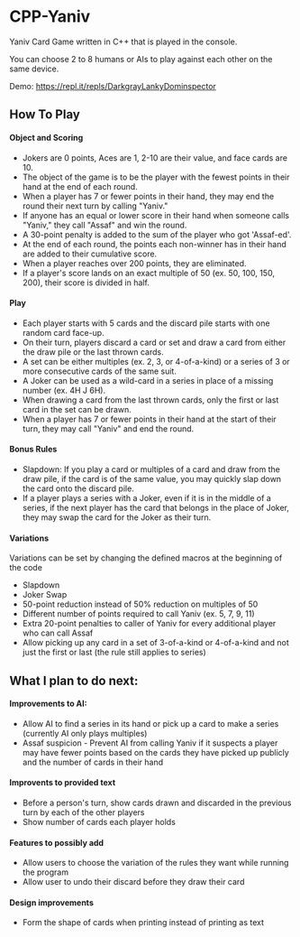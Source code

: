 # CPP-Yaniv

Yaniv Card Game written in C++ that is played in the console.

You can choose 2 to 8 humans or AIs to play against each other on the same device.

Demo: https://repl.it/repls/DarkgrayLankyDominspector

## How To Play

#### Object and Scoring
* Jokers are 0 points, Aces are 1, 2-10 are their value, and face cards are 10.
* The object of the game is to be the player with the fewest points in their hand at the end of each round.
* When a player has 7 or fewer points in their hand, they may end the round their next turn by calling "Yaniv."
* If anyone has an equal or lower score in their hand when someone calls "Yaniv," they call "Assaf" and win the round.
* A 30-point penalty is added to the sum of the player who got 'Assaf-ed'.
* At the end of each round, the points each non-winner has in their hand are added to their cumulative score.
* When a player reaches over 200 points, they are eliminated.
* If a player's score lands on an exact multiple of 50 (ex. 50, 100, 150, 200), their score is divided in half.

#### Play
* Each player starts with 5 cards and the discard pile starts with one random card face-up.
* On their turn, players discard a card or set and draw a card from either the draw pile or the last thrown cards.
* A set can be either multiples (ex. 2, 3, or 4-of-a-kind) or a series of 3 or more consecutive cards of the same suit.
* A Joker can be used as a wild-card in a series in place of a missing number (ex. 4H J 6H).
* When drawing a card from the last thrown cards, only the first or last card in the set can be drawn.
* When a player has 7 or fewer points in their hand at the start of their turn, they may call "Yaniv" and end the round.

#### Bonus Rules
* Slapdown: If you play a card or multiples of a card and draw from the draw pile, if the card is of the same value, you may quickly slap down the card onto the discard pile.
* If a player plays a series with a Joker, even if it is in the middle of a series, if the next player has the card that belongs in the place of Joker, they may swap the card for the Joker as their turn.

#### Variations
Variations can be set by changing the defined macros at the beginning of the code
* Slapdown
* Joker Swap
* 50-point reduction instead of 50% reduction on multiples of 50
* Different number of points required to call Yaniv (ex. 5, 7, 9, 11)
* Extra 20-point penalties to caller of Yaniv for every additional player who can call Assaf
* Allow picking up any card in a set of 3-of-a-kind or 4-of-a-kind and not just the first or last (the rule still applies to series)

## What I plan to do next:

#### Improvements to AI:
* Allow AI to find a series in its hand or pick up a card to make a series (currently AI only plays multiples)
* Assaf suspicion - Prevent AI from calling Yaniv if it suspects a player may have fewer points based on the cards they have picked up publicly and the number of cards in their hand
    
#### Improvents to provided text
* Before a person's turn, show cards drawn and discarded in the previous turn by each of the other players
* Show number of cards each player holds

#### Features to possibly add
* Allow users to choose the variation of the rules they want while running the program
* Allow user to undo their discard before they draw their card

#### Design improvements
* Form the shape of cards when printing instead of printing as text
